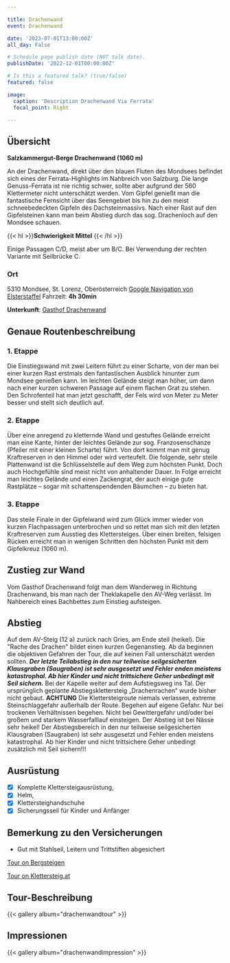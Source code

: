 ```yaml
---

title: Drachenwand
event: Drachenwand

date: '2023-07-01T13:00:00Z'
all_day: False

# Schedule page publish date (NOT talk date).
publishDate: '2022-12-01T00:00:00Z'

# Is this a featured talk? (true/false)
featured: false

image:
  caption: 'Description Drachenwand Via Ferrata'
  focal_point: Right

---
```


## Übersicht
**Salzkammergut-Berge Drachenwand (1060 m)**

An der Drachenwand, direkt über den blauen Fluten des Mondsees befindet sich eines der Ferrata-Highlights im Nahbreich von Salzburg. Die lange Genuss-Ferrata ist nie richtig schwer, sollte aber aufgrund der 560 Klettermeter nicht unterschätzt werden. Vom Gipfel genießt man die fantastische Fernsicht über das Seengebiet bis hin zu den meist schneebedeckten Gipfeln des Dachsteinmassivs. Nach einer Rast auf den Gipfelsteinen kann man beim Abstieg durch das sog. Drachenloch auf den Mondsee schauen.

{{< hl >}}**Schwierigkeit Mittel** {{< /hl >}}

Einige Passagen C/D, meist aber um B/C. Bei Verwendung der rechten Variante mit Seilbrücke C. 

### Ort
5310 Mondsee, St. Lorenz, Oberösterreich
[Google Navigation von Elsterstaffel](https://goo.gl/maps/5DTYUiD4uSEvn1Uu7)
Fahrzeit: **4h 30min**

**Unterkunft**: [Gasthof Drachenwand](https://www.drachenwand.at/)


## Genaue Routenbeschreibung

### 1. Etappe
Die Einstiegswand mit zwei Leitern führt zu einer Scharte, von der man bei einer kurzen Rast erstmals den fantastischen Ausblick hinunter zum Mondsee genießen kann. Im leichten Gelände steigt man höher, um dann nach einer kurzen schweren Passage auf einem flachen Grat zu stehen. Den Schrofenteil hat man jetzt geschafft, der Fels wird von Meter zu Meter besser und stellt sich deutlich auf.
### 2. Etappe
Über eine anregend zu kletternde Wand und gestuftes Gelände erreicht man eine Kante, hinter der leichtes Gelände zur sog. Franzosenschanze (Pfeiler mit einer kleinen Scharte) führt. Von dort kommt man mit genug Kraftreserven in den Himmel oder wird verteufelt. Die folgende, sehr steile Plattenwand ist die Schlüsselstelle auf dem Weg zum höchsten Punkt. Doch auch Hochgefühle sind meist nicht von anhaltender Dauer. In Folge erreicht man leichtes Gelände und einen Zackengrat, der auch einige gute Rastplätze – sogar mit schattenspendenden Bäumchen – zu bieten hat.
### 3. Etappe
Das steile Finale in der Gipfelwand wird zum Glück immer wieder von kurzen Flachpassagen unterbrochen und so rettet man sich mit den letzten Kraftreserven zum Ausstieg des Klettersteiges. Über einen breiten, felsigen Rücken erreicht man in wenigen Schritten den höchsten Punkt mit dem Gipfelkreuz (1060 m).

## Zustieg zur Wand
Vom Gasthof Drachenwand folgt man dem Wanderweg in Richtung Drachenwand, bis man nach der Theklakapelle den AV-Weg verlässt. Im Nahbereich eines Bachbettes zum Einstieg aufsteigen.

## Abstieg
Auf dem AV-Steig (12 a) zurück nach Gries, am Ende steil (heikel). Die "Rache des Drachen" bildet einen kurzen Gegenanstieg. Ab da beginnen die objektiven Gefahren der Tour, die auf keinen Fall unterschätzt werden sollten. _**Der letzte Teilabstieg in den nur teilweise seilgesicherten Klausgraben (Saugraben) ist sehr ausgesetzt und Fehler enden meistens katastrophal. Ab hier Kinder und nicht trittsichere Geher unbedingt mit Seil sichern.**_ Bei der Kapelle weiter auf dem Aufstiegsweg ins Tal. Der ursprünglich geplante Abstiegsklettersteig „Drachenrachen“ wurde bisher nicht gebaut.
**ACHTUNG** Die Klettersteigroute niemals verlassen, extreme Steinschlaggefahr außerhalb der Route. Begehen auf eigene Gefahr. Nur bei trockenen Verhältnissen begehen. Nicht bei Gewittergefahr und/oder bei großem und starkem Wasserfalllauf einsteigen. Der Abstieg ist bei Nässe sehr heikel! Der Abstiegsbereich in den nur teilweise seilgesicherten Klausgraben (Saugraben) ist sehr ausgesetzt und Fehler enden meistens katastrophal. Ab hier Kinder und nicht trittsichere Geher unbedingt zusätzlich mit Seil sichern!!!
## Ausrüstung
- [x] Komplette Klettersteigausrüstung, 
- [x] Helm,
- [x] Klettersteighandschuhe
- [x] Sicherungsseil für Kinder und Anfänger

## Bemerkung zu den Versicherungen
- Gut mit Stahlseil, Leitern und Trittstiften abgesichert

[Tour on Bergsteigen](https://www.bergsteigen.com/touren/klettersteig/drachenwand-klettersteig/)

[Tour on Klettersteig.at](http://drachenwand-klettersteig.at/)

## Tour-Beschreibung

{{< gallery album="drachenwandtour" >}}


## Impressionen

{{< gallery album="drachenwandimpression" >}}